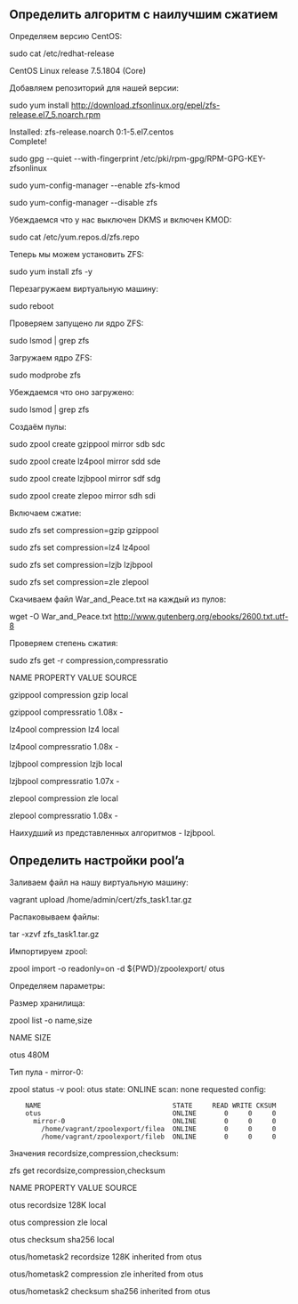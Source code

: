 Определить алгоритм с наилучшим сжатием
---------------------------------------
Определяем версию CentOS:

sudo cat /etc/redhat-release

CentOS Linux release 7.5.1804 (Core) 

Добавляем репозиторий для нашей версии:

sudo yum install http://download.zfsonlinux.org/epel/zfs-release.el7_5.noarch.rpm

Installed:
  zfs-release.noarch 0:1-5.el7.centos                                                                                                                                                                                
Complete!

sudo gpg --quiet --with-fingerprint /etc/pki/rpm-gpg/RPM-GPG-KEY-zfsonlinux

sudo yum-config-manager --enable zfs-kmod

sudo yum-config-manager --disable zfs

Убеждаемся что у нас выключен DKMS и включен KMOD:

sudo cat /etc/yum.repos.d/zfs.repo

Теперь мы можем установить ZFS:

sudo yum install zfs -y

Перезагружаем виртуальную машину:

sudo reboot

Проверяем запущено ли ядро ZFS:

sudo lsmod | grep zfs

Загружаем ядро ZFS:

sudo modprobe zfs

Убеждаемся что оно загружено:

sudo lsmod | grep zfs

Создаём пулы:

sudo zpool create gzippool mirror sdb sdc

sudo zpool create lz4pool mirror sdd sde

sudo zpool create lzjbpool mirror sdf sdg

sudo zpool create zlepoo mirror sdh sdi

Включаем сжатие:

sudo zfs set compression=gzip gzippool

sudo zfs set compression=lz4 lz4pool

sudo zfs set compression=lzjb lzjbpool

sudo zfs set compression=zle zlepool 

Скачиваем файл War_and_Peace.txt на каждый из пулов:

wget -O War_and_Peace.txt http://www.gutenberg.org/ebooks/2600.txt.utf-8

Проверяем степень сжатия:

sudo  zfs get -r compression,compressratio

NAME      PROPERTY       VALUE     SOURCE

gzippool  compression    gzip      local

gzippool  compressratio  1.08x     -

lz4pool   compression    lz4       local

lz4pool   compressratio  1.08x     -

lzjbpool  compression    lzjb      local

lzjbpool  compressratio  1.07x     -

zlepool   compression    zle       local

zlepool   compressratio  1.08x     -

Наихудший из представленных алгоритмов - lzjbpool.


Определить настройки pool’a
---------------------------
Заливаем файл на нашу виртуальную машину:

vagrant upload /home/admin/cert/zfs_task1.tar.gz

Распаковываем файлы:

tar -xzvf zfs_task1.tar.gz 

Импортируем zpool:

zpool import -o readonly=on -d ${PWD}/zpoolexport/ otus

Определяем параметры:

Размер хранилища:

zpool list -o name,size

NAME   SIZE

otus   480M

Тип пула - mirror-0:

zpool status -v
  pool: otus
 state: ONLINE
  scan: none requested
config:

        NAME                                 STATE     READ WRITE CKSUM
        otus                                 ONLINE       0     0     0
          mirror-0                           ONLINE       0     0     0
            /home/vagrant/zpoolexport/filea  ONLINE       0     0     0
            /home/vagrant/zpoolexport/fileb  ONLINE       0     0     0

Значения recordsize,compression,checksum:

zfs get recordsize,compression,checksum

NAME            PROPERTY     VALUE      SOURCE

otus            recordsize   128K       local

otus            compression  zle        local

otus            checksum     sha256     local

otus/hometask2  recordsize   128K       inherited from otus

otus/hometask2  compression  zle        inherited from otus

otus/hometask2  checksum     sha256     inherited from otus



